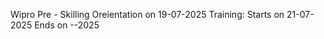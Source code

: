 Wipro Pre - Skilling 
Oreientation on 19-07-2025
Training:
        Starts on 21-07-2025
        Ends on  --2025

